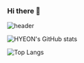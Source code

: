 ### Hi there 👋

![header](https://capsule-render.vercel.app/api?type=transparent&color=auto&height=300&section=header&text=WELCOME!&animation=twinkling&fontColor=739CA8&desc=hyeon317.GITHUB&descAlign=70&descAlignY=65&fontSize=90)

![HYEON's GitHub stats](https://github-readme-stats.vercel.app/api?username=hyeon317&hide=contribs,prs)

![Top Langs](https://github-readme-stats.vercel.app/api/top-langs/?username=hyeon317&layout=compact)



<!--
**hyeon317/hyeon317** is a ✨ _special_ ✨ repository because its `README.md` (this file) appears on your GitHub profile.

Here are some ideas to get you started:

- 🔭 I’m currently working on ...
- 🌱 I’m currently learning ...
- 👯 I’m looking to collaborate on ...
- 🤔 I’m looking for help with ...
- 💬 Ask me about ...
- 📫 How to reach me: ...
- 😄 Pronouns: ...
- ⚡ Fun fact: ...
-->
